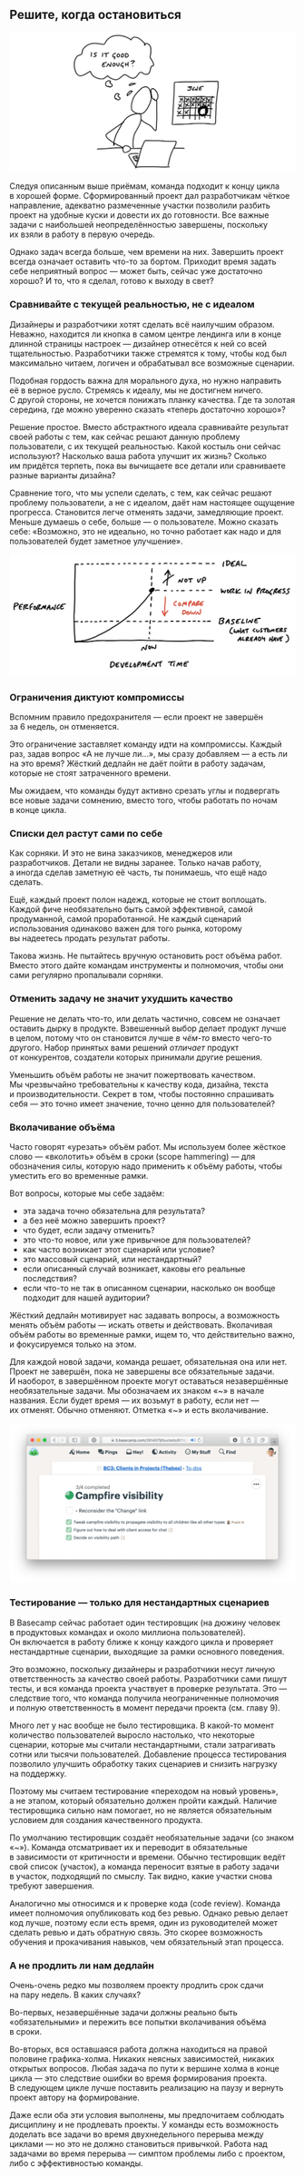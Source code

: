 ## Решите, когда остановиться

![Уже достаточно хорошо?](../images/png/3.5-1.png)

Следуя описанным выше приёмам, команда подходит к концу цикла в хорошей форме. Сформированный проект дал разработчикам чёткое направление, адекватно размеченные участки позволили разбить проект на удобные куски и довести их до готовности. Все важные задачи 
с наибольшей неопределённостью завершены, поскольку их взяли в работу в первую очередь.

Однако задач всегда больше, чем времени на них. Завершить проект всегда означает оставить что-то за бортом. Приходит время задать себе неприятный вопрос — может быть, сейчас уже достаточно хорошо? И то, что я сделал, готово к выходу в свет?

### Сравнивайте с текущей реальностью, не с идеалом

Дизайнеры и разработчики хотят сделать всё наилучшим образом. Неважно, находится ли кнопка в самом центре лендинга или в конце длинной страницы настроек — дизайнер отнесётся к ней со всей тщательностью. Разработчики также стремятся к тому, чтобы код был максимально читаем, логичен и обрабатывал все возможные сценарии. 

Подобная гордость важна для морального духа, но нужно направить её в верное русло. Стремясь к идеалу, мы не достигнем ничего. С другой стороны, не хочется понижать планку качества. Где та золотая середина, где можно уверенно сказать «теперь достаточно хорошо»?

Решение простое. Вместо абстрактного идеала сравнивайте результат своей работы с тем, как сейчас решают данную проблему пользователи, с их текущей реальностью. Какой костыль они сейчас используют? Насколько ваша работа улучшит их жизнь? Сколько им придётся терпеть, пока вы вычищаете все детали или сравниваете разные варианты дизайна?

Сравнение того, что мы успели сделать, с тем, как сейчас решают проблему пользователи, а не с идеалом, даёт нам настоящее ощущение прогресса. Становится легче отменять задачи, замедляющие проект. Меньше думаешь о себе, больше — о пользователе. Можно сказать себе: «Возможно, это не идеально, но точно работает как надо и для пользователей будет заметное улучшение».

![Сравнивайте с текущей реальностью, не с идеалом](../images/png/3.5-2.jpg)

### Ограничения диктуют компромиссы

Вспомним правило предохранителя — если проект не завершён за 6 недель, он отменяется.

Это ограничение заставляет команду идти на компромиссы. Каждый раз, задав вопрос «А не лучше ли...», мы сразу добавляем — а есть ли на это время? Жёсткий дедлайн не даёт пойти в работу задачам, которые не стоят затраченного времени.

Мы ожидаем, что команды будут активно срезать углы и подвергать все новые задачи сомнению, вместо того, чтобы работать по ночам в конце цикла. 

### Списки дел растут сами по себе

Как сорняки. И это не вина заказчиков, менеджеров или разработчиков. Детали не видны заранее. Только начав работу, а иногда сделав заметную её часть, ты понимаешь, что ещё надо сделать.

Ещё, каждый проект полон надежд, которые не стоит воплощать. Каждой фиче необязательно быть самой эффективной, самой продуманной, самой проработанной. Не каждый сценарий использования одинаково важен для того рынка, которому вы надеетесь продать результат работы.

Такова жизнь. Не пытайтесь вручную остановить рост объёма работ. Вместо этого дайте командам инструменты и полномочия, чтобы они сами регулярно пропалывали сорняки. 

### Отменить задачу не значит ухудшить качество

Решение не делать что-то, или делать частично, совсем не означает оставить дырку в продукте. Взвешенный выбор делает продукт лучше в целом, потому что он становится лучше _в чём-то_ вместо чего-то другого. Набор принятых вами решений _отличает_ продукт от конкурентов, создатели которых принимали другие решения.

Уменьшить объём работы не значит пожертвовать качеством. Мы чрезвычайно требовательны к качеству кода, дизайна, текста и производительности. Секрет в том, чтобы постоянно спрашивать себя — это точно имеет значение, точно ценно для пользователей?

### Вколачивание объёма

Часто говорят «урезать» объём работ. Мы используем более жёсткое слово — «вколотить» объём в сроки (scope hammering) — для обозначения силы, которую надо применить к объёму работы, чтобы уместить его во временные рамки.

Вот вопросы, которые мы себе задаём:

* эта задача точно обязательна для результата?
* а без неё можно завершить проект?
* что будет, если задачу отменить?
* это что-то новое, или уже привычное для пользователей?
* как часто возникает этот сценарий или условие?
* это массовый сценарий, или нестандартный?
* если описанный случай возникает, каковы его реальные последствия?
* если что-то не так в описанном сценарии, насколько он вообще подходит для нашей аудитории?

Жёсткий дедлайн мотивирует нас задавать вопросы, а возможность менять объём работы — искать ответы и действовать. Вколачивая объём работы во временные рамки, ищем то, что действительно важно, и фокусируемся только на этом.

Для каждой новой задачи, команда решает, обязательная она или нет. Проект не завершён, пока не завершены все обязательные задачи. И наоборот, в завершённом проекте могут оставаться незавершённые необязательные задачи. Мы обозначаем их знаком «~» в начале названия. Если будет время — их возьмут в работу, если нет — их отменят. Обычно отменяют. Отметка «~» и есть вколачивание.

![Завершённый участок с одной необязательной задачей](../images/png/3.5-3.png)

### Тестирование — только для нестандартных сценариев

В Basecamp сейчас работает один тестировщик (на дюжину человек в продуктовых командах и около миллиона пользователей). Он включается в работу ближе к концу каждого цикла и проверяет нестандартные сценарии, выходящие за рамки основного поведения.

Это возможно, поскольку дизайнеры и разработчики несут личную ответственность за качество своей работы. Разработчики сами пишут тесты, и вся команда проекта участвует в проверке результата. Это — следствие того, что команда получила неограниченные полномочия и полную ответственность в момент передачи проекта (см. главу 9).

Много лет у нас вообще не было тестировщика. В какой-то момент количество пользователей выросло настолько, что некоторые сценарии, которые мы считали нестандартными, стали затрагивать сотни или тысячи пользователей. Добавление процесса тестирования позволило улучшить обработку таких сценариев и снизить нагрузку на поддержку.

Поэтому мы считаем тестирование «переходом на новый уровень», а не этапом, который обязательно должен пройти каждый. Наличие тестировщика сильно нам помогает, но не является обязательным условием для создания качественного продукта.

По умолчанию тестировщик создаёт необязательные задачи (со знаком «~»). Команда отсматривает их и переводит в обязательные в зависимости от критичности и времени. Обычно тестировщик ведёт свой список (участок), а команда переносит взятые в работу задачи в участок, подходящий по смыслу. Так видно, какие участки снова требуют завершения.

Аналогично мы относимся и к проверке кода (code review). Команда имеет полномочия опубликовать код без ревью. Однако ревью делает код лучше, поэтому если есть время, один из руководителей может сделать ревью и дать обратную связь. Это скорее возможность обучения и прокачивания навыков, чем обязательный этап процесса.

### А не продлить ли нам дедлайн

Очень-очень редко мы позволяем проекту продлить срок сдачи на пару недель. В каких случаях?

Во-первых, незавершённые задачи должны реально быть «обязательными» и пережить все попытки вколачивания объёма в сроки.

Во-вторых, вся оставшаяся работа должна находиться на правой половине графика-холма. Никаких неясных зависимостей, никаких открытых вопросов. Любая задача по пути к вершине холма в конце цикла — это следствие ошибки во время формирования проекта. В следующем цикле лучше поставить реализацию на паузу и вернуть проект автору на формирование.

Даже если оба эти условия выполнены, мы предпочитаем соблюдать дисциплину и не продлевать проекты. У команды есть возможность доделать все задачи во время двухнедельного перерыва между циклами — но это не должно становиться привычкой. Работа над задачами во время перерыва — симптом проблемы либо с проектом, либо с эффективностью команды.